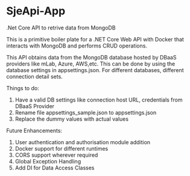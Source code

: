 # SjeApi-App
.Net Core API to retrive data from MongoDB

This is a primitive boiler plate for a .NET Core Web API with Docker that interacts with MongoDB and performs CRUD operations.

This API obtains data from the MongoDB database hosted by DBaaS providers like mLab, Azure, AWS,etc. This can be done by using the database settings in appsettings.json. For different databases, different connection detail sets.

Things to do: 
1. Have a valid DB settings like connection host URL, credentials from DBaaS Provider 
2. Rename file appsettings_sample.json to appsettings.json
3. Replace the dummy values with actual values

Future Enhancements:
1. User authentication and authorisation module addition
2. Docker support for different runtimes
3. CORS support wherever required
4. Global Exception Handling
5. Add DI for Data Access Classes

